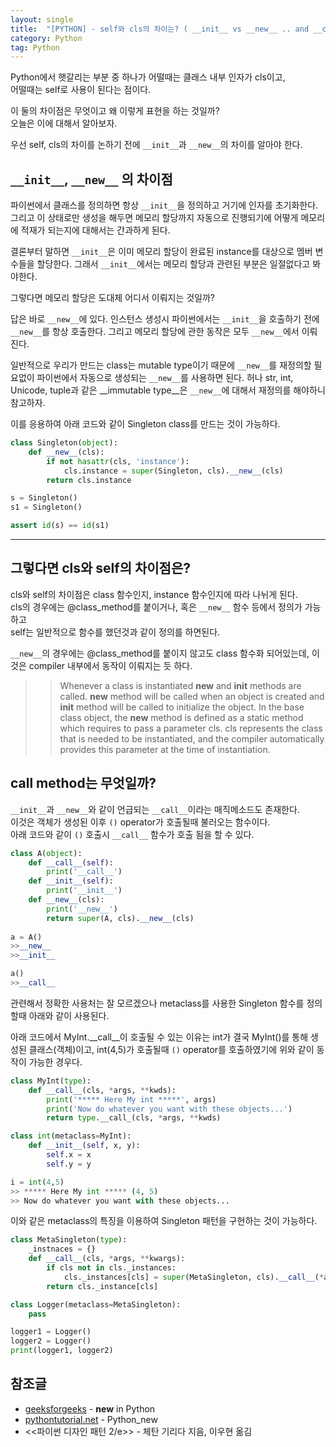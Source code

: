 ```yaml
---
layout: single
title:  "[PYTHON] - self와 cls의 차이는? ( __init__ vs __new__ .. and __call__ )"
category: Python
tag: Python
---
```


Python에서 햇갈리는 부분 중 하나가 어떨때는 클래스 내부 인자가 cls이고,  
어떨때는 self로 사용이 된다는 점이다.

이 둘의 차이점은 무엇이고 왜 이렇게 표현을 하는 것일까?  
오늘은 이에 대해서 알아보자.

우선 self, cls의 차이를 논하기 전에 `__init__`과 `__new__`의 차이를 알아야 한다.

## `__init__`, `__new__` 의 차이점
파이썬에서 클래스를 정의하면 항상 `__init__`을 정의하고 거기에 인자를 초기화한다.  
그리고 이 상태로만 생성을 해두면 메모리 할당까지 자동으로 진행되기에 어떻게 메모리에 적재가 되는지에 대해서는 간과하게 된다.

결론부터 말하면 `__init__`은 이미 메모리 할당이 완료된 instance를 대상으로 멤버 변수들을 할당한다. 그래서 `__init__`에서는 메모리 할당과 관련된 부분은 일절없다고 봐야한다.

그렇다면 메모리 할당은 도대체 어디서 이뤄지는 것일까?

답은 바로 `__new__`에 있다. 인스턴스 생성시 파이썬에서는 `__init__`을 호출하기 전에 `__new__`를 항상 호출한다. 그리고 메모리 할당에 관한 동작은 모두 `__new__`에서 이뤄진다. 

일반적으로 우리가 만드는 class는 mutable type이기 때문에 `__new__`를 재정의할 필요없이 파이썬에서 자동으로 생성되는 `__new__`를 사용하면 된다. 허나 str, int, Unicode, tuple과 같은 __immutable type__은 `__new__`에 대해서 재정의를 해야하니 참고하자.

이를 응용하여 아래 코드와 같이 Singleton class를 만드는 것이 가능하다.

```python
class Singleton(object):
    def __new__(cls):
        if not hasattr(cls, 'instance'):
            cls.instance = super(Singleton, cls).__new__(cls)
        return cls.instance

s = Singleton()
s1 = Singleton()

assert id(s) == id(s1)
```

----

## 그렇다면 cls와 self의 차이점은?
cls와 self의 차이점은 class 함수인지, instance 함수인지에 따라 나뉘게 된다.  
cls의 경우에는 @class_method를 붙이거나, 혹은 `__new__` 함수 등에서 정의가 가능하고  
self는 일반적으로 함수를 했던것과 같이 정의를 하면된다.

`__new__`의 경우에는 @class_method를 붙이지 않고도 class 함수화 되어있는데, 이것은 compiler 내부에서 동작이 이뤄지는 듯 하다. 

>> Whenever a class is instantiated __new__ and __init__ methods are called. __new__ method will be called when an object is created and __init__ method will be called to initialize the object. In the base class object, the __new__ method is defined as a static method which requires to pass a parameter cls. cls represents the class that is needed to be instantiated, and the compiler automatically provides this parameter at the time of instantiation.


## __call__ method는 무엇일까?
`__init__`과 `__new__`와 같이 언급되는 `__call__`이라는 매직메소드도 존재한다.  
이것은 객체가 생성된 이후 `()` operator가 호출될때 불러오는 함수이다.  
아래 코드와 같이 `()` 호출시 `__call__` 함수가 호출 됨을 할 수 있다.  

```python
class A(object):
    def __call__(self):
        print('__call__')
    def __init__(self):
        print('__init__')
    def __new__(cls):
        print('__new__')
        return super(A, cls).__new__(cls)
        
a = A()
>>__new__
>>__init__

a()
>>__call__
```

관련해서 정확한 사용처는 잘 모르겠으나 metaclass를 사용한 Singleton 함수를 정의할때 아래와 같이 사용된다.

아래 코드에서 MyInt.__call__이 호출될 수 있는 이유는 int가 결국 MyInt()를 통해 생성된 클래스(객체)이고, int(4,5)가 호출될때 `()` operator를 호출하였기에 위와 같이 동작이 가능한 경우다.

```python
class MyInt(type):
    def __call__(cls, *args, **kwds):
        print('***** Here My int *****', args)
        print('Now do whatever you want with these objects...')
        return type.__call_(cls, *args, **kwds)

class int(metaclass=MyInt):
    def __init__(self, x, y):
        self.x = x
        self.y = y

i = int(4,5)
>> ***** Here My int ***** (4, 5)
>> Now do whatever you want with these objects...

```

이와 같은 metaclass의 특징을 이용하여 Singleton 패턴을 구현하는 것이 가능하다.

```python
class MetaSingleton(type):
    _instnaces = {}
    def __call__(cls, *args, **kwargs):
        if cls not in cls._instances:
            cls._instances[cls] = super(MetaSingleton, cls).__call__(*args, **kwargs)
        return cls._instance[cls]

class Logger(metaclass=MetaSingleton):
    pass

logger1 = Logger()
logger2 = Logger()
print(logger1, logger2)
```


## 참조글
- [geeksforgeeks](https://www.geeksforgeeks.org/__new__-in-python/) - __new__ in Python
- [pythontutorial.net](https://www.pythontutorial.net/python-oop/python-__new__/) - Python_new
- <<파이썬 디자인 패턴 2/e>> - 체탄 기리다 지음, 이우현 옮김